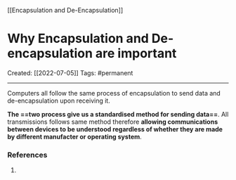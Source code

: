 [[Encapsulation and De-Encapsulation]]

# Why Encapsulation and De-encapsulation are important
Created:  [[2022-07-05]]
Tags: #permanent  

---
Computers all follow the same process of encapsulation to send data and de-encapsulation upon receiving it. 


**The ==two process give us a standardised method for sending data==**. 
All transmissions follows same method therefore **allowing communications between devices to be understood regardless of whether they are made by different manufacter or operating system**.






















### References
1. 